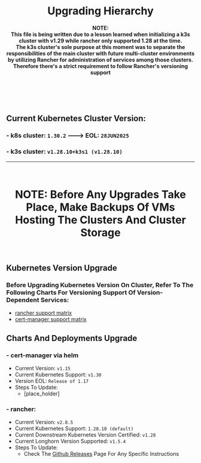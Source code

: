 <h1 align=center> Upgrading Hierarchy <br>
<h4><p align=center>NOTE: <br>
                    This file is being written due to a lesson learned when initializing a k3s cluster with v1.29 while rancher only supported 1.28 at the time. <br>
                    The k3s cluster's sole purpose at this moment was to separate the responsibilities of the main cluster with future multi-cluster environments<br>
                    by utilizing Rancher for administration of services among those clusters. Therefore there's a strict requirement to follow Rancher's versioning <br>
                    support<br>
    </p>
</h4>
<h1>

<br>

## Current Kubernetes Cluster Version:
### - k8s cluster: ```1.30.2``` ---> EOL: ```28JUN2025```
### - k3s cluster: ```v1.28.10+k3s1 (v1.28.10)```

--------------------------------------------------------------------------------------------------------------------------------------------------------------------------

<br>


<h1 align=center> NOTE: Before Any Upgrades Take Place, Make Backups Of VMs Hosting The Clusters And Cluster Storage </h3>

<br>

## Kubernetes Version Upgrade

### Before Upgrading Kubernetes Version On Cluster, Refer To The Following Charts For Versioning Support Of Version-Dependent Services:
- [rancher support matrix](https://www.suse.com/suse-rancher/support-matrix/all-supported-versions/rancher-v2-8-4/)
- [cert-manager support matrix](https://cert-manager.io/docs/releases/#kubernetes-supported-versions)


## Charts And Deployments Upgrade

### - cert-manager via helm
- Current Version: ```v1.15```
- Current Kubernetes Support: ```v1.30```
- Version EOL: ```Release of 1.17```
- Steps To Update:
  - [place_holder]

### - rancher:
- Current Version: ```v2.8.5```
- Current Kubernetes Support: ```1.28.10 (default)```
- Current Downstream Kubernetes Version Certified: ```v1.28```
- Current Longhorn Version Supported: ```v1.5.4```
- Steps To Update:
  -  Check The [Github Releases](https://github.com/rancher/rancher/releases) Page For Any Specific Instructions